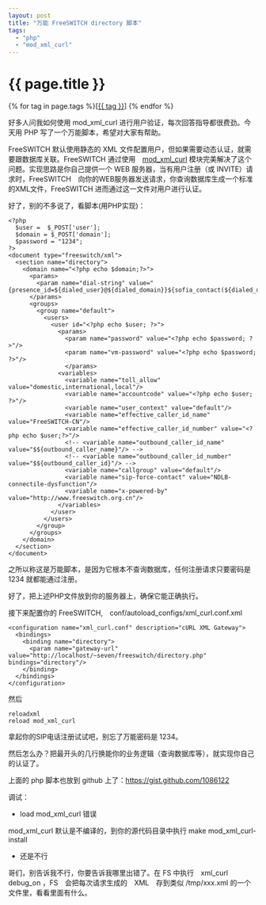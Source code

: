 ```yaml
---
layout: post
title: "万能 FreeSWITCH directory 脚本"
tags:
  - "php"
  - "mod_xml_curl"
---
```


# {{ page.title }}

<div class="tags">
{% for tag in page.tags %}[<a class="tag" href="/tags.html#{{ tag }}">{{ tag }}</a>] {% endfor %}
</div>


好多人问我如何使用 mod_xml_curl 进行用户验证，每次回答指导都很费劲。今天用 PHP 写了一个万能脚本，希望对大家有帮助。

FreeSWITCH 默认使用静态的 XML 文件配置用户，但如果需要动态认证，就需要跟数据库关联。FreeSWITCH 通过使用　[mod_xml_curl](http://wiki.freeswitch.org/wiki/Mod_xml_curl) 模块完美解决了这个问题。实现思路是你自己提供一个 WEB 服务器，当有用户注册（或 INVITE）请求时，FreeSWITCH　向你的WEB服务器发送请求，你查询数据库生成一个标准的XML文件，FreeSWITCH 进而通过这一文件对用户进行认证。

好了，别的不多说了，看脚本(用PHP实现)：

    <?php
      $user =  $_POST['user'];
      $domain = $_POST['domain'];
      $password = "1234";
    ?>
    <document type="freeswitch/xml">
      <section name="directory">
        <domain name="<?php echo $domain;?>">
          <params>
            <param name="dial-string" value="{presence_id=${dialed_user}@${dialed_domain}}${sofia_contact(${dialed_user}@${dialed_domain})}"/>
          </params>
          <groups>
            <group name="default">
              <users>
                <user id="<?php echo $user; ?>">
                  <params>
                    <param name="password" value="<?php echo $password; ?>"/>
                    <param name="vm-password" value="<?php echo $password; ?>"/>
                    </params>
                  <variables>
                    <variable name="toll_allow" value="domestic,international,local"/>
                    <variable name="accountcode" value="<?php echo $user; ?>"/>
                    <variable name="user_context" value="default"/>
                    <variable name="effective_caller_id_name" value="FreeSWITCH-CN"/>
                    <variable name="effective_caller_id_number" value="<?php echo $user;?>"/>
                    <!-- <variable name="outbound_caller_id_name" value="$${outbound_caller_name}"/> -->
                    <!-- <variable name="outbound_caller_id_number" value="$${outbound_caller_id}"/> -->
                    <variable name="callgroup" value="default"/>
                    <variable name="sip-force-contact" value="NDLB-connectile-dysfunction"/>
                    <variable name="x-powered-by" value="http://www.freeswitch.org.cn"/>
                  </variables>
                </user>
              </users>
            </group>
          </groups>
        </domain>
      </section>
    </document>


之所以称这是万能脚本，是因为它根本不查询数据库，任何注册请求只要密码是 1234 就都能通过注册。

好了，把上述PHP文件放到你的服务器上，确保它能正确执行。

接下来配置你的 FreeSWITCH,　conf/autoload_configs/xml_curl.conf.xml

	<configuration name="xml_curl.conf" description="cURL XML Gateway">
	  <bindings>
	    <binding name="directory">
	      <param name="gateway-url" value="http://localhost/~seven/freeswitch/directory.php" bindings="directory"/>
	    </binding>
	  </bindings>
	</configuration>

然后

    reloadxml
    reload mod_xml_curl

拿起你的SIP电话注册试试吧，别忘了万能密码是 1234。

然后怎么办？把最开头的几行换能你的业务逻辑（查询数据库等），就实现你自己的认证了。

上面的 php 脚本也放到 github 上了：<https://gist.github.com/1086122>


调试：

* load mod_xml_curl 错误

mod_xml_curl 默认是不编译的，到你的源代码目录中执行 make mod_xml_curl-install

* 还是不行

哥们，别告诉我不行，你要告诉我哪里出错了。在 FS 中执行　xml_curl debug_on ，FS　会把每次请求生成的　XML　存到类似 /tmp/xxx.xml 的一个文件里，看看里面有什么。

